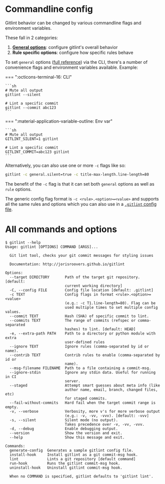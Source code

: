 # Commandline config

Gitlint behavior can be changed by various commandline flags and environment variables.

These fall in 2 categories:

1. [**General options**](general_options.md): configure gitlint's overall behavior
2. **Rule specific options**: configure how specific rules behave

To set `general` options ([full reference](general_options.md)) via the CLI, there's a number of convenience flags and environment
variables available. Example:

=== ":octicons-terminal-16:  CLI"

    ```sh
    # Mute all output
    gitlint --silent

    # Lint a specific commit
    gitlint --commit abc123
    ```

=== ":material-application-variable-outline: Env var"  

    ```sh
    # Mute all output
    GITLINT_SILENT=1 gitlint

    # Lint a specific commit
    GITLINT_COMMIT=abc123 gitlint
    ```

Alternatively, you can also use one or more `-c` flags like so:

```sh
gitlint -c general.silent=true -c title-max-length.line-length=80
```

The benefit of the `-c` flag is that it can set both `general` options as well as `rule` options.

The generic config flag format is `-c <rule>.<option>=<value>` and supports all the same rules and options which
you can also use in a [`.gitlint` config file](gitlint_file.md).

# All commands and options

```no-highlight
$ gitlint --help
Usage: gitlint [OPTIONS] COMMAND [ARGS]...

  Git lint tool, checks your git commit messages for styling issues

  Documentation: http://jorisroovers.github.io/gitlint

Options:
  --target DIRECTORY       Path of the target git repository. [default:
                           current working directory]
  -C, --config FILE        Config file location [default: .gitlint]
  -c TEXT                  Config flags in format <rule>.<option>=<value>
                           (e.g.: -c T1.line-length=80). Flag can be
                           used multiple times to set multiple config values.
  --commit TEXT            Hash (SHA) of specific commit to lint.
  --commits TEXT           The range of commits (refspec or comma-separated
                           hashes) to lint. [default: HEAD]
  -e, --extra-path PATH    Path to a directory or python module with extra
                           user-defined rules
  --ignore TEXT            Ignore rules (comma-separated by id or name).
  --contrib TEXT           Contrib rules to enable (comma-separated by id or
                           name).
  --msg-filename FILENAME  Path to a file containing a commit-msg.
  --ignore-stdin           Ignore any stdin data. Useful for running in CI
                           server.
  --staged                 Attempt smart guesses about meta info (like
                           author name, email, branch, changed files, etc)
                           for staged commits.
  --fail-without-commits   Hard fail when the target commit range is empty.
  -v, --verbose            Verbosity, more v's for more verbose output
                           (e.g.: -v, -vv, -vvv). [default: -vvv]
  -s, --silent             Silent mode (no output).
                           Takes precedence over -v, -vv, -vvv.
  -d, --debug              Enable debugging output.
  --version                Show the version and exit.
  --help                   Show this message and exit.

Commands:
  generate-config  Generates a sample gitlint config file.
  install-hook     Install gitlint as a git commit-msg hook.
  lint             Lints a git repository [default command]
  run-hook         Runs the gitlint commit-msg hook.
  uninstall-hook   Uninstall gitlint commit-msg hook.

  When no COMMAND is specified, gitlint defaults to 'gitlint lint'.
```